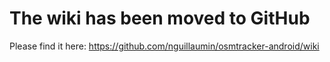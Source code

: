 # The wiki has been moved to GitHub #

Please find it here: https://github.com/nguillaumin/osmtracker-android/wiki